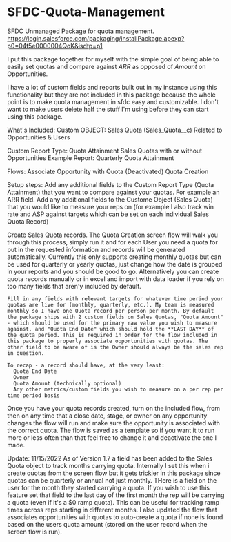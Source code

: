 # SFDC-Quota-Management
SFDC Unmanaged Package for quota management.
https://login.salesforce.com/packaging/installPackage.apexp?p0=04t5e0000004QoK&isdtp=p1


I put this package together for myself with the simple goal of being able to easily set quotas and compare against *ARR* as opposed of *Amount* on Opportunities. 

I have a lot of custom fields and reports built out in my instance using this functionality but they are not included in this package because the whole point is to make quota management in sfdc easy and customizable. I don't want to make users delete half the stuff I'm using before they can start using this package.

What's Included:
  Custom OBJECT:      Sales Quota (Sales_Quota__c)
                      Related to Opportunities & Users
                  
  Custom Report Type: Quota Attainment
                          Sales Quotas with or without Opportunities
  Example Report:     Quarterly Quota Attainment
  
  Flows:               Associate Opportunity with Quota (Deactivated)
                      Quota Creation	
  
Setup steps:
  Add any additional fields to the Custom Report Type (Quota Attainment) that you want to compare against your quotas. For example an ARR field.
  Add any additional fields to the Custome Object (Sales Quota) that you would like to measure your reps on (for example I also track win rate and ASP against targets which can be set on each individual Sales Quota Record)
  
  Create Sales Quota records.
    The Quota Creation screen flow will walk you through this process, simply run it and for each User you need a quota for put in the requested information and records will be generated automatically. Currently this only supports creating monthly quotas but can be used for quarterly or yearly quotas, just change how the date is grouped in your reports and you should be good to go. Alternatively you can create quota records manually or in excel and import with data loader if you rely on too many fields that aren'y included by default.

    Fill in any fields with relevant targets for whatever time period your quotas are live for (monthly, quarterly, etc.). My team is measured monthly so I have one Quota record per person per month. By default the package ships with 2 custom fields on Sales Quotas, "Quota Amount" - which should be used for the primary raw value you wish to measure against, and "Quota End Date" which should hold the **LAST DAY** of the quota period. This is required in order for the flow included in this package to properly associate opportunities with quotas. The other field to be aware of is the Owner should always be the sales rep in question. 
    
    To recap - a record should have, at the very least:
      Quota End Date
      Owner
      Quota Amount (technically optional)
      Any other metrics/custom fields you wish to measure on a per rep per time period basis

Once you have your quota records created, turn on the included flow, from then on any time that a close date, stage, or owner on any opportunity changes the flow will run and make sure the opportunity is associated with the correct quota. The flow is saved as a template so if you want it to run more or less often than that feel free to change it and deactivate the one I made. 

Update: 11/15/2022
As of Version 1.7 a field has been added to the Sales Quota object to track months carrying quota. Internally I set this when i create quotas from the screen flow but it gets trickier in this package since quotas can be quarterly or annual not just monthly. THere is a field on the user for the month they started carrying a quota. If you wish to use this feature set that field to the last day of the first month the rep will be carrying a quota (even if it's a $0 ramp quota). This can be useful for tracking ramp times across reps starting in different months. I also updated the flow that associates opportunities with quotas to auto-create a quota if none is found based on the users quota amount (stored on the user record when the screen flow is run).
